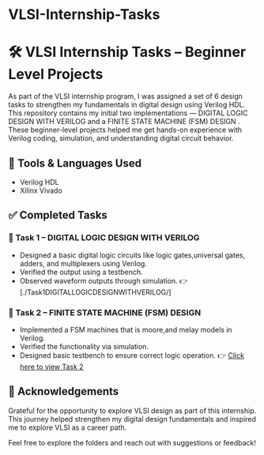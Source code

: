 # VLSI-Internship-Tasks
# 🛠️ VLSI Internship Tasks – Beginner Level Projects
As part of the VLSI internship program, I was assigned a set of 6 design tasks to strengthen my fundamentals in digital design using Verilog HDL.
This repository contains my initial two implementations — DIGITAL LOGIC DESIGN WITH VERILOG and a FINITE STATE MACHINE (FSM) DESIGN .
These beginner-level projects helped me get hands-on experience with Verilog coding, simulation, and understanding digital circuit behavior.

## 🚀 Tools & Languages Used
- Verilog HDL
- Xilinx Vivado 

## ✅ Completed Tasks
### 📌 Task 1 – DIGITAL LOGIC DESIGN WITH VERILOG
- Designed a basic digital logic circuits like logic gates,universal gates, adders, and multiplexers using Verilog.
- Verified the output using a testbench.
- Observed waveform outputs through simulation.
👉 [./Task1DIGITALLOGICDESIGNWITHVERILOG/]

### 📌 Task 2 – FINITE STATE MACHINE (FSM) DESIGN 
- Implemented a FSM machines that is moore,and melay models in Verilog.
- Verified the functionality via simulation.
- Designed basic testbench to ensure correct logic operation.
👉 [Click here to view Task 2](./Task2_MuxDesign)

## 🙌 Acknowledgements
Grateful for the opportunity to explore VLSI design as part of this internship.  
This journey helped strengthen my digital design fundamentals and inspired me to explore VLSI as a career path.

Feel free to explore the folders and reach out with suggestions or feedback!
